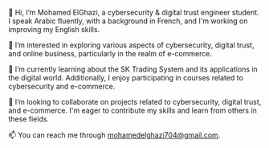 👋 Hi, I’m Mohamed ElGhazi, a cybersecurity & digital trust engineer student. I speak Arabic fluently, with a background in French, and I'm working on improving my English skills.

👀 I’m interested in exploring various aspects of cybersecurity, digital trust, and online business, particularly in the realm of e-commerce.

🌱 I’m currently learning about the SK Trading System and its applications in the digital world. Additionally, I enjoy participating in courses related to cybersecurity and e-commerce.

💞️ I’m looking to collaborate on projects related to cybersecurity, digital trust, and e-commerce. I'm eager to contribute my skills and learn from others in these fields.

📫 You can reach me through mohamedelghazi704@gmail.com.

